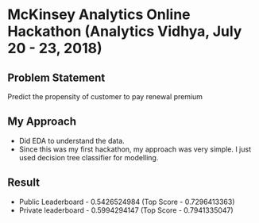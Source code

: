 # McKinsey Analytics Online Hackathon (Analytics Vidhya, July 20 - 23, 2018) 

## Problem Statement
Predict the propensity of customer to pay renewal premium

## My Approach

* Did EDA to understand the data.
* Since this was my first hackathon, my approach was very simple. I just used decision tree classifier for modelling. 

## Result
 * Public Leaderboard - 0.5426524984 (Top Score - 0.7296413363)
 * Private leaderboard - 0.5994294147 (Top Score - 0.7941335047)
